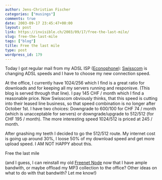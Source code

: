 ```yaml
---
author: Jens-Christian Fischer
categories: ["musings"]
comments: true
date: 2003-09-17 23:45:47+00:00
layout: post
link: https://invisible.ch/2003/09/17/free-the-last-mile/
slug: free-the-last-mile
tags: ["blog"]
title: Free the last mile
type: post
wordpress_id: 179
---
```


Today I got regular mail from my ADSL ISP ([Econophone](https://www.econophone.ch)): [Swisscom](https://www.swisscom.ch) is changing ADSL speeds and I have to choose my new connection speed. 

At the office, I currently have 1024/256 which I find is a great ratio for downloads and for keeping all my servers running and responisve. (This blog is served through that line). I pay 145 CHF / month which I find a reasonable price. Now Swisscom obviously thinks, that this speed is cutting into their leased line business, so that speed combination is no longer after October 1st. I have two choices: Downgrade to 600/100 for CHF 74 / month (which is unacceptable for servers) or downgrade/upgrade to 512/512 (for CHF 195 / month). The more interesting speed 1024/512 is priced at 245 / month. 

After gnashing my teeth I decided to go the 512/512 route. My internet cost is going up around 30%, I loose 50% of my download speed and get more upload speed. I AM NOT HAPPY about this.

Free the last mile

(and I guess, I can reinstall my old [Freenet Node](https://freenetproject.org) now that I have ample bandwith, or maybe offload my MP3 collection to the office? Other ideas on what to do with that bandwith? Let me know!)
